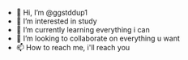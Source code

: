 - 👋 Hi, I’m @ggstddup1
- 👀 I’m interested in study
- 🌱 I’m currently learning everything i can 
- 💞️ I’m looking to collaborate on everything u want 
- 📫 How to reach me, i'll reach you 
